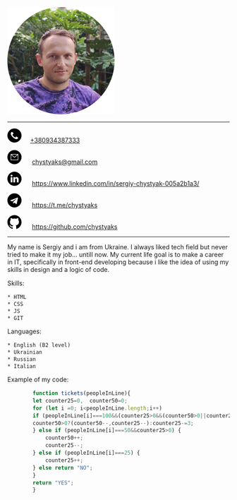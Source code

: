 
![My Photo](./assets/CVCircle-modified.png)

---


![phone](./assets/phone.png) &nbsp;&nbsp;&nbsp; [+380934387333](+380934387333)

![mail](./assets/email.png) &nbsp;&nbsp;&nbsp;&nbsp; <chystyaks@gmail.com>

![linkedin](./assets/linkedin.png) &nbsp;&nbsp;&nbsp;&nbsp; <https://www.linkedin.com/in/sergiy-chystyak-005a2b1a3/>

![telegram](./assets/telegram.png) &nbsp;&nbsp;&nbsp;&nbsp; <https://t.me/chystyaks>

![github](./assets/github.png) &nbsp;&nbsp;&nbsp;&nbsp; <https://github.com/chystyaks>

---

My name is Sergiy and i am from Ukraine. 
I always liked tech field 
but never tried to make it my job... untill now.
My current life goal is to make a career in IT, 
specifically in front-end developing because i like the idea of using my skills in design and a logic of code.

  Skills:

    * HTML
    * CSS
    * JS
    * GIT
    
Languages:

    * English (B2 level)
    * Ukrainian
    * Russian
    * Italian

Example of my code:

```javascript
        function tickets(peopleInLine){
        let counter25=0,  counter50=0;
        for (let i =0; i<peopleInLine.length;i++)
        if (peopleInLine[i]===100&&(counter25>0&&(counter50>0||counter25>2)))
        counter50>0?(counter50--,counter25--):counter25-=3;
        } else if (peopleInLine[i]===50&&counter25>0) {
            counter50++;
            counter25--;
        } else if (peopleInLine[i]===25) {
            counter25++;
        } else return "NO";
        }
        return "YES";
        }
```
